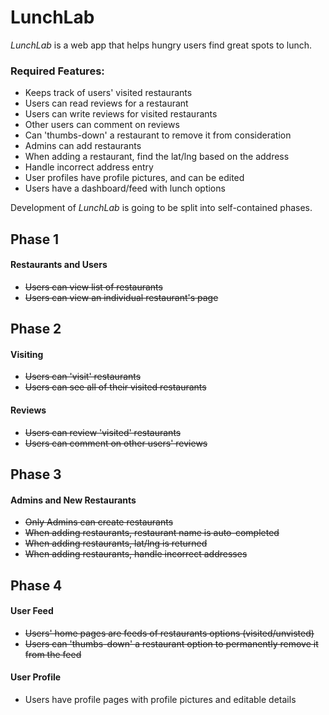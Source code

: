 # LunchLab

*LunchLab* is a web app that helps hungry users find great spots to lunch.

### Required Features:
  - Keeps track of users' visited restaurants
  - Users can read reviews for a restaurant
  - Users can write reviews for visited restaurants
  - Other users can comment on reviews
  - Can 'thumbs-down' a restaurant to remove it from consideration
  - Admins can add restaurants
  - When adding a restaurant, find the lat/lng based on the address
  - Handle incorrect address entry
  - User profiles have profile pictures, and can be edited
  - Users have a dashboard/feed with lunch options

Development of *LunchLab* is going to be split into self-contained phases.

## Phase 1
#### Restaurants and Users
  - ~~Users can view list of restaurants~~
  - ~~Users can view an individual restaurant's page~~

## Phase 2
#### Visiting
  - ~~Users can 'visit' restaurants~~
  - ~~Users can see all of their visited restaurants~~

#### Reviews
  - ~~Users can review 'visited' restaurants~~
  - ~~Users can comment on other users' reviews~~


## Phase 3
#### Admins and New Restaurants
  - ~~Only Admins can create restaurants~~
  - ~~When adding restaurants, restaurant name is auto-completed~~
  - ~~When adding restaurants, lat/lng is returned~~
  - ~~When adding restaurants, handle incorrect addresses~~


## Phase 4
#### User Feed
  - ~~Users' home pages are feeds of restaurants options (visited/unvisted)~~
  - ~~Users can 'thumbs-down' a restaurant option to permanently remove it from the feed~~
#### User Profile
  - Users have profile pages with profile pictures and editable details
